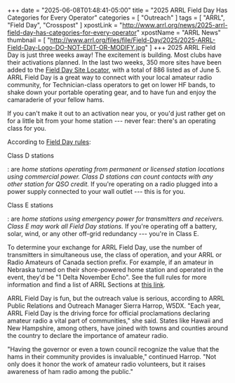 +++
date = "2025-06-08T01:48:41-05:00"
title = "2025 ARRL Field Day Has Categories for Every Operator"
categories = [ "Outreach" ]
tags = [ "ARRL", "Field Day", "Crosspost" ]
xpostLink = "http://www.arrl.org/news/2025-arrl-field-day-has-categories-for-every-operator"
xpostName = "ARRL News"
thumbnail = [ "http://www.arrl.org/files/file/Field-Day/2025/2025-ARRL-Field-Day-Logo-DO-NOT-EDIT-OR-MODIFY.jpg" ]
+++
2025 ARRL Field Day is just three weeks away! The excitement is
building. Most clubs have their activations planned. In the last
two weeks, 350 more sites have been added to the [Field Day Site
Locator][loc], with a total of 886 listed as of June 5. ARRL Field Day
is a great way to connect with your local amateur radio community, for
Technician-class operators to get on lower HF bands, to shake down your
portable operating gear, and to have fun and enjoy the camaraderie of
your fellow hams.
<!--more-->

If you can't make it out to an activation near you, or you'd just rather
get on for a little bit from your home station --- never fear: there's
an operating class for you.

According to [Field Day rules][rules]:

Class D stations 

: are *home stations operating from permanent or licensed station
locations using commercial power. Class D stations can count contacts
with any other station for QSO credit.* If you're operating on a radio
plugged into a power supply connected to your wall outlet --- this is
for you.

Class E stations

: are *home stations using emergency power for
transmitters and receivers. Class E may work all Field Day stations.*
If you're operating off a battery, solar, wind, or any other off-grid
redundancy --- you're in Class E.

To determine your exchange for ARRL Field Day, use the number of
transmitters in simultaneous use, the class of operation, and your ARRL
or Radio Amateurs of Canada section prefix. For example, if an amateur
in Nebraska turned on their shore-powered home station and operated in
the event, they'd be "1 Delta November Echo". See the full rules for
more information and find a list of ARRL Sections at [this link].

ARRL Field Day is fun, but the outreach value is serious, according to
ARRL Public Relations and Outreach Manager Sierra Harrop, W5DX. "Each
year, ARRL Field Day is the driving force for official proclamations
declaring amateur radio a vital part of communities," she said. States
like Hawaii and New Hampshire, among others, have joined with towns and
counties around the country to declare the importance of amateur radio.

"Having the governor or even a town council recognize the value that
the hams in their community provides is invaluable," continued Harrop.
"Not only does it honor the work of amateur radio volunteers, but it
raises awareness of ham radio among the public."

[loc]: https://www.arrl.org/field-day-locator
[rules]: https://www.arrl.org/field-day-rules
[this link]: https://www.arrl.org/sections

